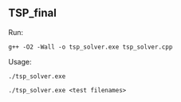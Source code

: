 ## TSP_final

Run:

`g++ -O2 -Wall -o tsp_solver.exe tsp_solver.cpp`


Usage:

`./tsp_solver.exe`

`./tsp_solver.exe <test filenames>`

